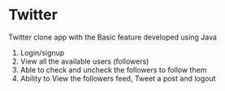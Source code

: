 # Twitter

Twitter clone app with the Basic feature developed using Java 
1. Login/signup
2. View all the available users (followers)
3. Able to check and uncheck the followers to follow them
4. Ability to View the followers feed, Tweet a post and logout

